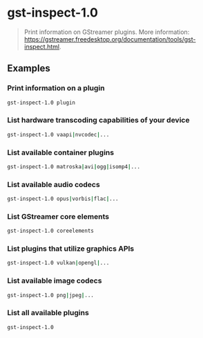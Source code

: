 # gst-inspect-1.0

> Print information on GStreamer plugins. More information: <https://gstreamer.freedesktop.org/documentation/tools/gst-inspect.html>.

## Examples

### Print information on a plugin

```bash
gst-inspect-1.0 plugin
```

### List hardware transcoding capabilities of your device

```bash
gst-inspect-1.0 vaapi|nvcodec|...
```

### List available container plugins

```bash
gst-inspect-1.0 matroska|avi|ogg|isomp4|...
```

### List available audio codecs

```bash
gst-inspect-1.0 opus|vorbis|flac|...
```

### List GStreamer core elements

```bash
gst-inspect-1.0 coreelements
```

### List plugins that utilize graphics APIs

```bash
gst-inspect-1.0 vulkan|opengl|...
```

### List available image codecs

```bash
gst-inspect-1.0 png|jpeg|...
```

### List all available plugins

```bash
gst-inspect-1.0
```

